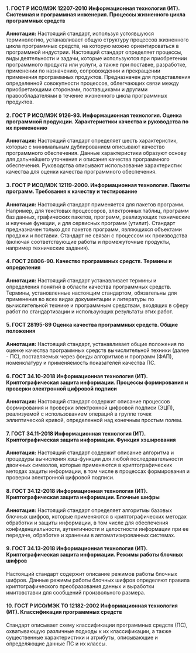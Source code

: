 #### 1. ГОСТ Р ИСО/МЭК 12207-2010 Информационная технология (ИТ). Системная и программная инженерия. Процессы жизненного цикла программных средств

**Аннотация:** Настоящий стандарт, используя устоявшуюся терминологию, устанавливает общую структуру процессов жизненного цикла программных средств, на которую можно ориентироваться в программной индустрии. Настоящий стандарт определяет процессы, виды деятельности и задачи, которые используются при приобретении программного продукта или услуги, а также при поставке, разработке, применении по назначению, сопровождении и прекращении применения программных продуктов. Предназначен для представления определенной совокупности процессов, облегчающих связи между приобретающими сторонами, поставщиками и другими правообладателями в течение жизненного цикла программных продуктов.

#### 2. ГОСТ Р ИСО/МЭК 9126-93. Информационная технология. Оценка программной продукции. Характеристики качества и руководства по их применению

**Аннотация:** Настоящий стандарт определяет шесть характеристик, которые с минимальным дублированием описывают качество программного обеспечения. Данные характеристики образуют основу для дальнейшего уточнения и описания качества программного обеспечения. Руководства описывают использование характеристик качества для оценки качества программного обеспечения.

#### 3. ГОСТ Р ИСО/МЭК 12119-2000. Информационная технология. Пакеты программ. Требования к качеству и тестирование

**Аннотация:** Настоящий стандарт применяется для пакетов программ. Например, для текстовых процессоров, электронных таблиц, программ баз данных, графических пакетов, программ, реализующих технические и научные функции, и для сервисных программ (утилит). Стандарт предназначен только для пакетов программ, являющихся объектами продажи и поставки. Стандарт не связан с процессом их производства (включая соответствующие работы и промежуточные продукты, например технические задания).

#### 4. ГОСТ 28806-90. Качество программных средств. Термины и определения

**Аннотация:** Настоящий стандарт устанавливает термины и определения понятий в области качества программных средств. Термины, установленные настоящим стандартом, обязательны для применения во всех видах документации и литературы по вычислительной технике и программным средствам, входящих в сферу работ по стандартизации и использующих результаты этих работ.

#### 5. ГОСТ 28195-89 Оценка качества программных средств. Общие положения

**Аннотация:** Настоящий стандарт, устанавливает общие положения по оценке качества программных средств вычислительной техники (далее - ПС), поставляемых через фонды алгоритмов и программ (ФАП), номенклатуру и применяемость показателей качества ПС.

#### 6. ГОСТ 34.10-2018 Информационная технология (ИТ). Криптографическая защита информации. Процессы формирования и проверки электронной цифровой подписи

**Аннотация:** Настоящий стандарт содержит описание процессов формирования и проверки электронной цифровой подписи (ЭЦП), реализуемой с использованием операций в группе точек эллиптической кривой, определенной над конечным простым полем.

#### 7. ГОСТ 34.11-2018 Информационная технология (ИТ). Криптографическая защита информации. Функция хэширования

**Аннотация:** Настоящий стандарт содержит описание алгоритма и процедуры вычисления хэш-функции для любой последовательности двоичных символов, которые применяются в криптографических методах защиты информации, в том числе в процессах формирования и проверки электронной цифровой подписи.

#### 8. ГОСТ 34.12-2018 Информационная технология (ИТ). Криптографическая защита информации. Блочные шифры

**Аннотация:** Настоящий стандарт определяет алгоритмы базовых блочных шифров, которые применяются в криптографических методах обработки и защиты информации, в том числе для обеспечения конфиденциальности, аутентичности и целостности информации при ее передаче, обработке и хранении в автоматизированных системах.


#### 9.  ГОСТ 34.13-2018 Информационная технология (ИТ). Криптографическая защита информации. Режимы работы блочных шифров

Настоящий стандарт содержит описание режимов работы блочных шифров. Данные режимы работы блочных шифров определяют правила криптографического преобразования данных и выработки имитовставки для сообщений произвольного размера.

#### 10. ГОСТ Р ИСО/МЭК ТО 12182-2002 Информационная технология (ИТ). Классификация программных средств

Стандарт описывает схему классификации программных средств (ПС), охватывающую различные подходы к их классификации, а также существенные характеристики и атрибуты, описывающие и определяющие данные ПС и их классы.
